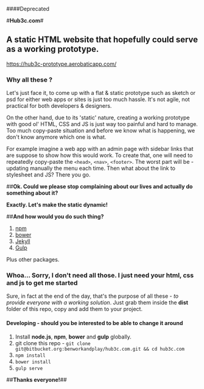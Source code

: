####Deprecated

#**Hub3c.com**#
## A static HTML website that hopefully could serve as a working prototype.
https://hub3c-prototype.aerobaticapp.com/

### Why all these ?
Let's just face it, to come up with a flat & static prototype such as sketch or psd for either web apps or sites is just too much hassle. It's not agile, not practical for both developers & designers. 

On the other hand, due to its 'static' nature, creating a working prototype with good ol' HTML, CSS and JS is just way too painful and hard to manage. Too much copy-paste situation and before we know what is happening, 
we don't know anymore which one is what. 

For example imagine a web app with an admin page with sidebar links that are suppose to show how this would work.
To create that, one will need to repeatedly copy-paste the `<head>`, `<nav>`, `<footer>`. The worst part will be - updating manually the menu each time. Then what about the link to stylesheet and JS? There you go. 

##**Ok. Could we please stop complaining about our lives and actually do something about it?**

__Exactly. Let's make the static **dynamic**!__ 

##**And how would you do such thing?**

1. [npm](https://www.npmjs.com/)
2. [bower](https://bower.io/)
3. [Jekyll](https://jekyllrb.com/)
4. [Gulp](http://gulpjs.com/)

Plus other packages.

### Whoa...  Sorry, I don't need all those. I just need your html, css and js to get me started
Sure, in fact at the end of the day, that's the purpose of all these - _to provide everyone with a working solution_. Just grab them inside the **dist** folder of this repo, copy and add them to your project.

#### Developing - should you be interested to be able to change it around 

1. Install **node.js**, **npm**, **bower** and **gulp** globally.
2. git clone this repo - `git clone git@bitbucket.org:benworkandplay/hub3c.com.git && cd hub3c.com`
3. `npm install`
4. `bower install`
5. `gulp serve`

##**Thanks everyone!**##